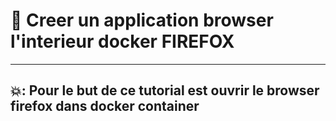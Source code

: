 # 📖  Creer un application browser l'interieur docker FIREFOX 
-------------------------------------------------------

## 💥: Pour le but de ce tutorial est ouvrir le browser firefox dans docker container 

